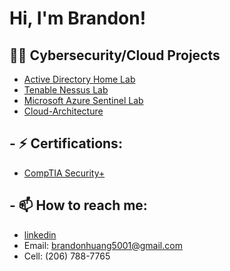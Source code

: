 <h1>Hi, I'm Brandon! </h1>

<h2>👨‍💻 Cybersecurity/Cloud Projects</h2>


  - [Active Directory Home Lab](https://github.com/BHuang98/Active-Directory-Home-Lab)
  - [Tenable Nessus Lab](https://github.com/BHuang98/Tenable-Nessus-Lab)
  - [Microsoft Azure Sentinel Lab](https://github.com/BHuang98/Microsoft-Azure-Sentinel-Lab)
  - [Cloud-Architecture](https://github.com/BHuang98/Cloud-Architecture)
<h2>- ⚡ Certifications:</h2>

 - [CompTIA Security+](https://github.com/BHuang98/BHuang98/blob/main/CompTIA%20Security%2B%20ce%20certificate.pdf)
  


<h2>- 📫 How to reach me:</h2>




  - [linkedin](https://linkedin.com/in/b-huang98)
  - Email: brandonhuang5001@gmail.com
  - Cell: (206) 788-7765
<!--
**BHuang98/BHuang98** is a ✨ _special_ ✨ repository because its `README.md` (this file) appears on your GitHub profile.

Here are some ideas to get you started:

- 🔭 I’m currently working on ...
- 🌱 I’m currently learning ...
- 👯 I’m looking to collaborate on ...
- 🤔 I’m looking for help with ...
- 💬 Ask me about ...
- 📫 How to reach me: ...
- 😄 Pronouns: ...
- ⚡ Fun fact: ...
-->
